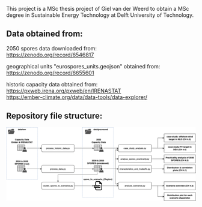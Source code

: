 This project is a MSc thesis project of Giel van der Weerd to obtain a MSc degree in Sustainable Energy Technology at Delft University of Technology.

Data obtained from:
-
2050 spores data downloaded from:\
https://zenodo.org/record/6546817

geographical units "eurospores_units.geojson" obtained from:\
https://zenodo.org/record/6655601

historic capacity data obtained from:\
https://pxweb.irena.org/pxweb/en/IRENASTAT \
https://ember-climate.org/data/data-tools/data-explorer/ 

Repository file structure:
-

![repository_file_structure.png](repository_file_structure.png)